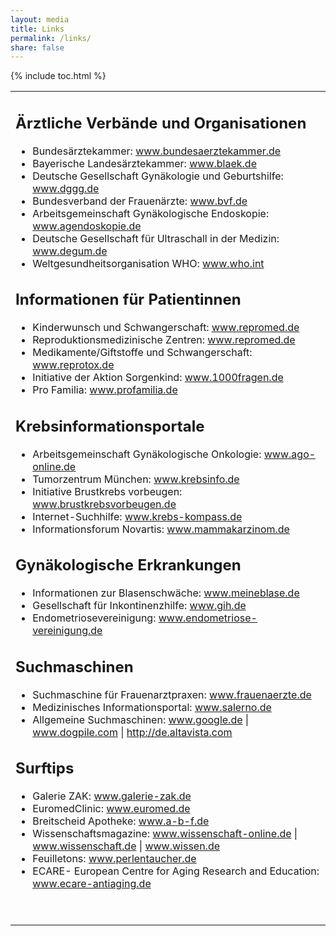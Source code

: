 ```yaml
---
layout: media
title: Links
permalink: /links/
share: false
---
```

{% include toc.html %}
<table class="contentpaneopen">
<tr>
<td valign="top">
<h2>Ärztliche Verbände und Organisationen</h2><ul><li>Bundesärztekammer: <a href="http://www.bundesaerztekammer.de" target="_blank">www.bundesaerztekammer.de</a></li><li>Bayerische Landesärztekammer: <a href="http://www.blaek.de" target="_blank">www.blaek.de</a></li><li>Deutsche Gesellschaft Gynäkologie und Geburtshilfe: <a href="http://www.dggg.de" target="_blank">www.dggg.de</a></li><li>Bundesverband der Frauenärzte: <a href="http://www.bvf.de" target="_blank">www.bvf.de</a></li><li>Arbeitsgemeinschaft Gynäkologische Endoskopie: <a href="http://www.agendoskopie.de" target="_blank">www.agendoskopie.de</a></li><li>Deutsche Gesellschaft für Ultraschall in der Medizin: <a href="http://www.degum.de">www.degum.de</a></li><li>Weltgesundheitsorganisation WHO: <a href="http://www.who.int">www.who.int</a></li></ul><h2>Informationen für Patientinnen</h2><ul><li>Kinderwunsch und Schwangerschaft: <a href="http://www.repromed.de" target="_blank">www.repromed.de</a></li><li>Reproduktionsmedizinische Zentren: <a href="http://www.repromed.de" target="_blank">www.repromed.de</a></li><li>Medikamente/Giftstoffe und Schwangerschaft: <a href="http://www.reprotox.de" target="_blank">www.reprotox.de</a></li><li>Initiative der Aktion Sorgenkind: <a href="http://www.1000fragen.de" target="_blank">www.1000fragen.de</a></li><li>Pro Familia: <a href="http://www.profamilia.de/" target="_blank">www.profamilia.de </a></li></ul><h2>Krebsinformationsportale</h2><ul><li>Arbeitsgemeinschaft Gynäkologische Onkologie: <a href="http://www.ago-online.de" target="_blank">www.ago-online.de</a></li><li>Tumorzentrum München: <a href="http://www.krebsinfo.de/" target="_blank">www.krebsinfo.de  </a></li><li>Initiative Brustkrebs vorbeugen: <a href="http://www.brustkrebsvorbeugen.de/">www.brustkrebsvorbeugen.de </a></li><li>Internet-Suchhilfe: <a href="http://www.krebs-kompass.de" target="_blank">www.krebs-kompass.de</a></li><li>Informationsforum Novartis: <a href="http://www.mammakarzinom.de" target="_blank">www.mammakarzinom.de</a></li></ul><h2>Gynäkologische Erkrankungen</h2><ul><li>Informationen zur Blasenschwäche: <a href="http://www.meineblase.de" target="_blank">www.meineblase.de</a></li><li>Gesellschaft für Inkontinenzhilfe: <a href="http://www.gih.de/" target="_blank">www.gih.de </a> </li><li>Endometriosevereinigung: <a href="http://www.endometriose-vereinigung.de/" target="_blank">www.endometriose-vereinigung.de </a></li></ul><h2>Suchmaschinen</h2><ul><li>Suchmaschine für Frauenarztpraxen: <a href="http://www.frauenaerzte.de" target="_blank">www.frauenaerzte.de</a></li><li>Medizinisches Informationsportal: <a href="http://www.salerno.de/" target="_blank">www.salerno.de  </a></li><li>Allgemeine Suchmaschinen: <a href="http://www.google.de/" target="_blank"></a><a href="http://www.google.de" target="_blank">www.google.de</a> | <a href="http://www.dogpile.com" target="_blank">www.dogpile.com</a> | <a href="http://de.altavista.com" target="_blank">http://de.altavista.com</a></li></ul><h2>Surftips</h2><ul><li>Galerie ZAK: <a href="http://www.galerie-zak.de/" target="_blank">www.galerie-zak.de  </a></li><li>EuromedClinic: <a href="http://www.euromed.de">www.euromed.de</a>   </li><li>Breitscheid Apotheke: <a href="http://www.a-b-f.de" target="_blank">www.a-b-f.de</a></li><li>Wissenschaftsmagazine: <a href="http://www.wissenschaft-online.de" target="_blank">www.wissenschaft-online.de</a> | <a href="http://www.wissenschaft.de" target="_blank">www.wissenschaft.de</a> | <a href="http://www.wissen.de" target="_blank">www.wissen.de</a></li><li>Feuilletons: <a href="http://www.perlentaucher.de" target="_blank">www.perlentaucher.de</a></li><li>ECARE- European Centre for Aging Research and Education: <a href="http://www.ecare-antiaging.de" target="_blank">www.ecare-antiaging.de</a></li></ul><p>&nbsp;</p></td>
</tr>
</table>
